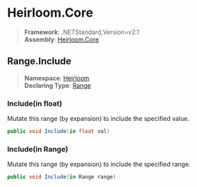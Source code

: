 # Heirloom.Core

> **Framework**: .NETStandard,Version=v2.1  
> **Assembly**: [Heirloom.Core][0]  

## Range.Include

> **Namespace**: [Heirloom][0]  
> **Declaring Type**: [Range][1]  

### Include(in float)

Mutate this range (by expansion) to include the specified value.

```cs
public void Include(in float val)
```

### Include(in Range)

Mutate this range (by expansion) to include the specified range.

```cs
public void Include(in Range range)
```

[0]: ../../../Heirloom.Core.md
[1]: ../Range.md
